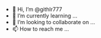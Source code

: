 - 👋 Hi, I’m @githlr777
- 🌱 I’m currently learning ...
- 💞️ I’m looking to collaborate on ...
- 📫 How to reach me ...

<!---
githlr777/githlr777 is a ✨ special ✨ repository because its `README.md` (this file) appears on your GitHub profile.
You can click the Preview link to take a look at your changes.
--->
